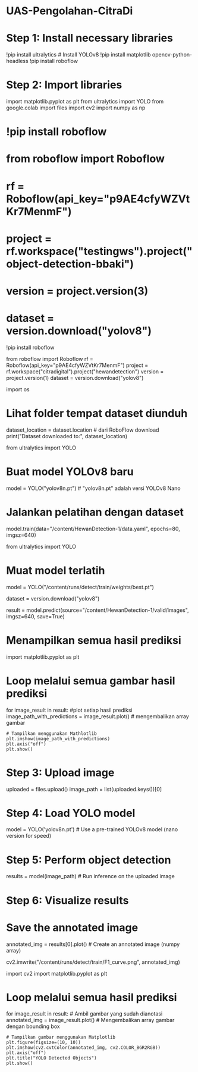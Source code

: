 # UAS-Pengolahan-CitraDi
# Step 1: Install necessary libraries
!pip install ultralytics  # Install YOLOv8
!pip install matplotlib opencv-python-headless
!pip install roboflow

# Step 2: Import libraries
import matplotlib.pyplot as plt
from ultralytics import YOLO
from google.colab import files
import cv2
import numpy as np

# !pip install roboflow

# from roboflow import Roboflow
# rf = Roboflow(api_key="p9AE4cfyWZVtKr7MenmF")
# project = rf.workspace("testingws").project("object-detection-bbaki")
# version = project.version(3)
# dataset = version.download("yolov8")

!pip install roboflow

from roboflow import Roboflow
rf = Roboflow(api_key="p9AE4cfyWZVtKr7MenmF")
project = rf.workspace("citradigital").project("hewandetection")
version = project.version(1)
dataset = version.download("yolov8")

import os

# Lihat folder tempat dataset diunduh
dataset_location = dataset.location  # dari RoboFlow download
print("Dataset downloaded to:", dataset_location)

from ultralytics import YOLO

# Buat model YOLOv8 baru
model = YOLO("yolov8n.pt")  # "yolov8n.pt" adalah versi YOLOv8 Nano

# Jalankan pelatihan dengan dataset
model.train(data="/content/HewanDetection-1/data.yaml", epochs=80, imgsz=640)

from ultralytics import YOLO

# Muat model terlatih
model = YOLO("/content/runs/detect/train/weights/best.pt")

dataset = version.download("yolov8")

result = model.predict(source="/content/HewanDetection-1/valid/images", imgsz=640, save=True)

# Menampilkan semua hasil prediksi
import matplotlib.pyplot as plt

# Loop melalui semua gambar hasil prediksi
for image_result in result:
    #plot setiap hasil prediksi
    image_path_with_predictions = image_result.plot() # mengembalikan array gambar

    # Tampilkan menggunakan Mathlotlib
    plt.imshow(image_path_with_predictions)
    plt.axis("off")
    plt.show()

# Step 3: Upload image
uploaded = files.upload()
image_path = list(uploaded.keys())[0]

# Step 4: Load YOLO model
model = YOLO('yolov8n.pt')  # Use a pre-trained YOLOv8 model (nano version for speed)

# Step 5: Perform object detection
results = model(image_path)  # Run inference on the uploaded image

# Step 6: Visualize results
# Save the annotated image
annotated_img = results[0].plot()  # Create an annotated image (numpy array)

cv2.imwrite("/content/runs/detect/train/F1_curve.png", annotated_img)

import cv2
import matplotlib.pyplot as plt

# Loop melalui semua hasil prediksi
for image_result in result:
    # Ambil gambar yang sudah dianotasi
    annotated_img = image_result.plot()  # Mengembalikan array gambar dengan bounding box

    # Tampilkan gambar menggunakan Matplotlib
    plt.figure(figsize=(10, 10))
    plt.imshow(cv2.cvtColor(annotated_img, cv2.COLOR_BGR2RGB))
    plt.axis("off")
    plt.title("YOLO Detected Objects")
    plt.show()
